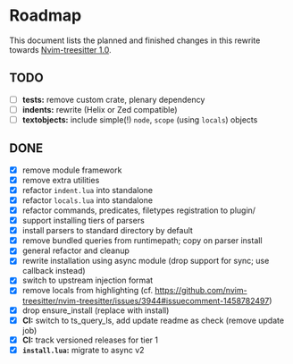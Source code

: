 # Roadmap

This document lists the planned and finished changes in this rewrite towards [Nvim-treesitter 1.0](https://github.com/nvim-treesitter/nvim-treesitter/issues/4767).

## TODO

- [ ] **tests:** remove custom crate, plenary dependency
- [ ] **indents:** rewrite (Helix or Zed compatible)
- [ ] **textobjects:** include simple(!) `node`, `scope` (using `locals`) objects

## DONE

- [X] remove module framework
- [X] remove extra utilities
- [X] refactor `indent.lua` into standalone
- [X] refactor `locals.lua` into standalone
- [X] refactor commands, predicates, filetypes registration to plugin/
- [X] support installing tiers of parsers
- [X] install parsers to standard directory by default
- [X] remove bundled queries from runtimepath; copy on parser install
- [X] general refactor and cleanup
- [X] rewrite installation using async module (drop support for sync; use callback instead)
- [X] switch to upstream injection format
- [X] remove locals from highlighting (cf. https://github.com/nvim-treesitter/nvim-treesitter/issues/3944#issuecomment-1458782497)
- [X] drop ensure_install (replace with install)
- [X] **CI:** switch to ts_query_ls, add update readme as check (remove update job)
- [X] **CI:** track versioned releases for tier 1
- [X] **`install.lua`:** migrate to async v2

